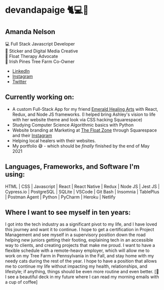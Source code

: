 # devandapaige 🐈💻🌱
## Amanda Nelson  
💻 Full Stack Javascript Developer  
🎨 Sticker and Digital Media Creative  
🌊 Float Therapy Advocate  
🌲 Irish Pines Tree Farm Co-Owner  
* [LinkedIn](https://www.linkedin.com/in/devandapaige/)
* [Instagram](https://www.instagram.com/devandapaige/)
* [Twitter](https://twitter.com/andapaige)

## Currently working on:
* A custom Full-Stack App for my friend [Emerald Healing Arts](https://emeraldhealingarts.net/) with React, Redux, and Node JS frameworks. (I helped bring Ashley's vision to life with her website theme and look via CSS hacking Squarespace)
* Studying Computer Science Algorithmic basics with Python
* Website branding at Marketing at [The Float Zone](https://myfloatzone.com) through Squarespace and their [Instagram](http://instagram.com/myfloatzone)
* Helping local healers with their websites.
* My portfolio 😅 - which should be *finally* finished by the end of May 2021

## Languages, Frameworks, and Software I'm using:
HTML | CSS | Javascript | React | React Native | Redux | Node JS | Jest JS | Cypress.io | PostgreSQL | SQLite | VSCode | Git Bash | Insomnia | TablePlus | Postman Agent | Python | PyCharm | Heroku | Netlify

## Where I want to see myself in ten years:
I got into the tech industry as a significant pivot to my life, and I have loved this journey and want it to continue. I hope to get a certification in Project Management and see myself in a supervisory position down the road helping new juniors getting their footing, explaining tech in an accessible way to clients, and creating projects that make me proud. I want to have a flexible schedule with a remote-heavy employer, which will allow me to work on my Tree Farm in Pennsylvania in the Fall, and stay home with my needy cats during the rest of the year. I hope to have a position that allows me to continue my life without impacting my health, relationships, and lifestyle; if anything, things should be even more routine and even better. [🔮 I see a beautiful deck in my future where I can read my morning emails with a cup of coffee]
